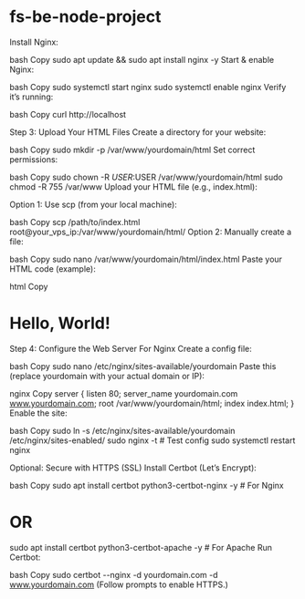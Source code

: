 # fs-be-node-project
Install Nginx:

bash
Copy
sudo apt update && sudo apt install nginx -y
Start & enable Nginx:

bash
Copy
sudo systemctl start nginx
sudo systemctl enable nginx
Verify it’s running:

bash
Copy
curl http://localhost

Step 3: Upload Your HTML Files
Create a directory for your website:

bash
Copy
sudo mkdir -p /var/www/yourdomain/html
Set correct permissions:

bash
Copy
sudo chown -R $USER:$USER /var/www/yourdomain/html
sudo chmod -R 755 /var/www
Upload your HTML file (e.g., index.html):

Option 1: Use scp (from your local machine):

bash
Copy
scp /path/to/index.html root@your_vps_ip:/var/www/yourdomain/html/
Option 2: Manually create a file:

bash
Copy
sudo nano /var/www/yourdomain/html/index.html
Paste your HTML code (example):

html
Copy
<!DOCTYPE html>
<html>
  <head>
    <title>My Website</title>
  </head>
  <body>
    <h1>Hello, World!</h1>
  </body>
</html>

Step 4: Configure the Web Server
For Nginx
Create a config file:

bash
Copy
sudo nano /etc/nginx/sites-available/yourdomain
Paste this (replace yourdomain with your actual domain or IP):

nginx
Copy
server {
    listen 80;
    server_name yourdomain.com www.yourdomain.com;
    root /var/www/yourdomain/html;
    index index.html;
}
Enable the site:

bash
Copy
sudo ln -s /etc/nginx/sites-available/yourdomain /etc/nginx/sites-enabled/
sudo nginx -t  # Test config
sudo systemctl restart nginx

Optional: Secure with HTTPS (SSL)
Install Certbot (Let’s Encrypt):

bash
Copy
sudo apt install certbot python3-certbot-nginx -y  # For Nginx
# OR
sudo apt install certbot python3-certbot-apache -y  # For Apache
Run Certbot:

bash
Copy
sudo certbot --nginx -d yourdomain.com -d www.yourdomain.com
(Follow prompts to enable HTTPS.)


